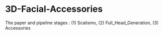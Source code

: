 # 3D-Facial-Accessories

The paper and pipeline stages : (1) Scalismo, (2) Full_Head_Generation, (3) Accessories
